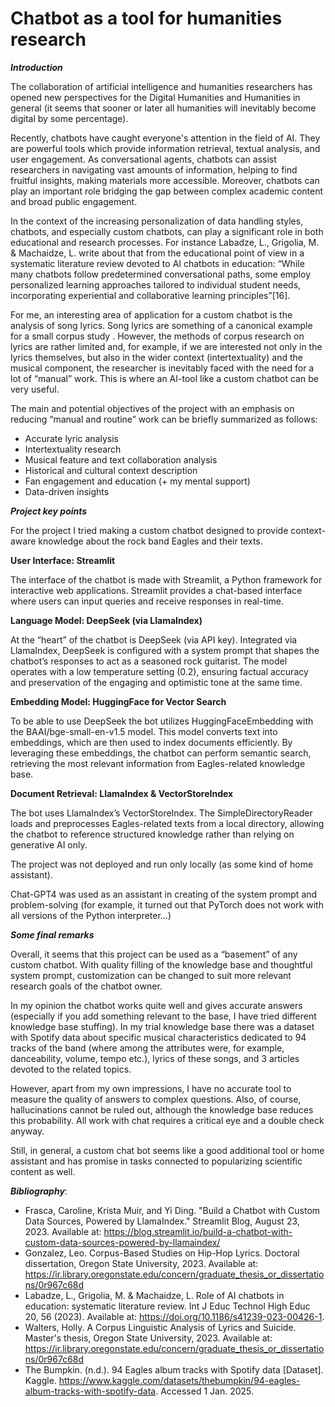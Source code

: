 # Chatbot as a tool for humanities research

***Introduction***

The collaboration of artificial intelligence and humanities researchers has opened new perspectives for the Digital Humanities and Humanities in general (it seems that sooner or later all humanities will inevitably become digital by some percentage).

Recently, chatbots have caught everyone's attention in the field of AI. They are powerful tools which provide information retrieval, textual analysis, and user engagement. As conversational agents, chatbots can assist researchers in navigating vast amounts of information, helping to find fruitful insights, making materials more accessible. Moreover, chatbots can play an important role bridging the gap between complex academic content and broad public engagement.

In the context of the increasing personalization of data handling styles, chatbots, and especially custom chatbots, can play a significant role in both educational and research processes. For instance Labadze, L., Grigolia, M. & Machaidze, L. write about that from the educational point of view in a systematic literature review devoted to AI chatbots in education: “While many chatbots follow predetermined conversational paths, some employ personalized learning approaches tailored to individual student needs, incorporating experiential and collaborative learning principles”[16].

For me, an interesting area of application for a custom chatbot is the analysis of song lyrics. Song lyrics are something of a canonical example for a small corpus study . However, the methods of corpus research on lyrics are rather limited and, for example, if we are interested not only in the lyrics themselves, but also in the wider context (intertextuality) and the musical component, the researcher is inevitably faced with the need for a lot of “manual” work. This is where an AI-tool like a custom chatbot can be very useful.

The main and potential objectives of the project with an emphasis on reducing “manual and routine” work can be briefly summarized as follows:
* Accurate lyric analysis 
* Intertextuality research
* Musical feature and text collaboration analysis 
* Historical and cultural context  description
* Fan engagement and education (+ my mental support)
 * Data-driven insights 

***Project key points***

For the project I tried making a custom chatbot  designed to provide context-aware knowledge about the rock band Eagles and their texts.

**User Interface: Streamlit**

The interface of the chatbot is made with Streamlit, a Python framework for interactive web applications. Streamlit provides a chat-based interface where users can input queries and receive responses in real-time. 

**Language Model: DeepSeek (via LlamaIndex)**

At the “heart” of the chatbot is DeepSeek (via API key). Integrated via LlamaIndex, DeepSeek is configured with a system prompt that shapes the chatbot’s responses to act as a seasoned rock guitarist. The model operates with a low temperature setting (0.2), ensuring factual accuracy and preservation of the engaging and optimistic tone at the same time.

**Embedding Model: HuggingFace for Vector Search**

To be able to use DeepSeek the bot utilizes HuggingFaceEmbedding with the BAAI/bge-small-en-v1.5 model. This model converts text into embeddings, which are then used to index documents efficiently. By leveraging these embeddings, the chatbot can perform semantic search, retrieving the most relevant information from Eagles-related knowledge base.

**Document Retrieval: LlamaIndex & VectorStoreIndex**

The bot uses LlamaIndex’s VectorStoreIndex. The SimpleDirectoryReader loads and preprocesses Eagles-related texts from a local directory, allowing the chatbot to reference structured knowledge rather than relying on generative AI only. 

The project was not deployed and run only locally (as some kind of home assistant).

Chat-GPT4 was used as an assistant in creating of the system prompt and problem-solving (for example, it turned out that PyTorch does not work with all versions of the Python interpreter…)

***Some final remarks***

Overall, it seems that this project can be used as a “basement” of any custom chatbot. With quality filling of the knowledge base and thoughtful system prompt, customization can be changed to suit more relevant research goals of the chatbot owner.

In my opinion the chatbot works quite well and gives accurate answers (especially if you add something relevant to the base, I have tried different knowledge base stuffing). In my trial knowledge base there was a dataset with Spotify data about specific musical characteristics dedicated to 94 tracks of the band  (where among the attributes were, for example, danceability, volume, tempo etc.), lyrics of these songs, and 3 articles devoted to the related topics.

However, apart from my own impressions, I have no accurate tool to measure the quality of answers to complex questions. Also, of course, hallucinations cannot be ruled out, although the knowledge base reduces this probability. All work with chat requires a critical eye and a double check anyway.

Still, in general, a custom chat bot seems like a good additional tool or home assistant and has promise in tasks connected to popularizing scientific content as well.

***Bibliography***:

* Frasca, Caroline, Krista Muir, and Yi Ding. "Build a Chatbot with Custom Data Sources, Powered by LlamaIndex." Streamlit Blog, August 23, 2023. Available at: https://blog.streamlit.io/build-a-chatbot-with-custom-data-sources-powered-by-llamaindex/
* Gonzalez, Leo. Corpus-Based Studies on Hip-Hop Lyrics. Doctoral dissertation, Oregon State University, 2023. Available at: https://ir.library.oregonstate.edu/concern/graduate_thesis_or_dissertations/0r967c68d
* Labadze, L., Grigolia, M. & Machaidze, L. Role of AI chatbots in education: systematic literature review. Int J Educ Technol High Educ 20, 56 (2023). Available at: https://doi.org/10.1186/s41239-023-00426-1. 
* Walters, Holly. A Corpus Linguistic Analysis of Lyrics and Suicide. Master's thesis, Oregon State University, 2023. Available at: https://ir.library.oregonstate.edu/concern/graduate_thesis_or_dissertations/0r967c68d
* The Bumpkin. (n.d.). 94 Eagles album tracks with Spotify data [Dataset]. Kaggle. https://www.kaggle.com/datasets/thebumpkin/94-eagles-album-tracks-with-spotify-data. Accessed 1 Jan. 2025.



